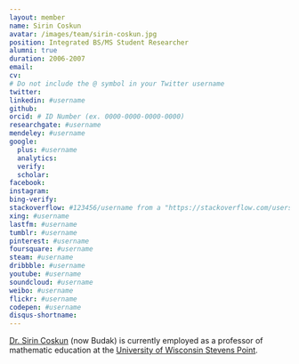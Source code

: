 ```yaml
---
layout: member
name: Sirin Coskun
avatar: /images/team/sirin-coskun.jpg
position: Integrated BS/MS Student Researcher
alumni: true
duration: 2006-2007
email:
cv:
# Do not include the @ symbol in your Twitter username
twitter:
linkedin: #username
github:
orcid: # ID Number (ex. 0000-0000-0000-0000)
researchgate: #username
mendeley: #username
google:
  plus: #username
  analytics:
  verify:
  scholar:
facebook:
instagram:
bing-verify:
stackoverflow: #123456/username from a "https://stackoverflow.com/users/123456/username" link
xing: #username
lastfm: #username
tumblr: #username
pinterest: #username
foursquare: #username
steam: #username
dribbble: #username
youtube: #username
soundcloud: #username
weibo: #username
flickr: #username
codepen: #username
disqus-shortname:
---
```


[Dr. Sirin Coskun](https://www.uwsp.edu/mathsci/Pages/faculty/sBudak.aspx) (now Budak) is currently employed as a professor of mathematic education at the [University of Wisconsin Stevens Point](https://www.uwsp.edu/).
